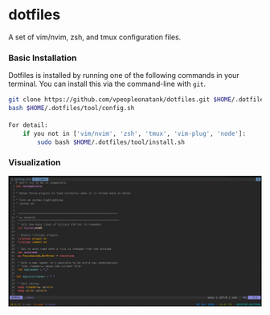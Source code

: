 # dotfiles
A set of vim/nvim, zsh, and tmux configuration files.

### Basic Installation

Dotfiles is installed by running one of the following commands in your terminal. You can install this via the command-line with `git`.
```bash
git clone https://github.com/vpeopleonatank/dotfiles.git $HOME/.dotfiles/tool
bash $HOME/.dotfiles/tool/config.sh

For detail:
    if you not in ['vim/nvim', 'zsh', 'tmux', 'vim-plug', 'node']:
        sudo bash $HOME/.dotfiles/tool/install.sh
```
### Visualization


<img src='./docs/plot.png'>
